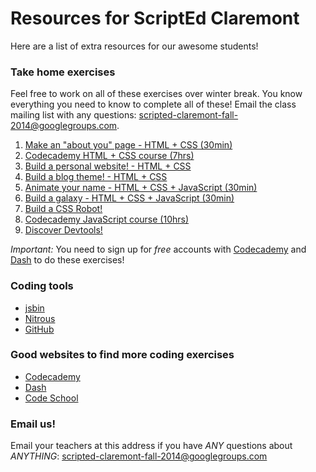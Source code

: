 Resources for ScriptEd Claremont
=========

Here are a list of extra resources for our awesome students!

### Take home exercises

Feel free to work on all of these exercises over winter break. You know everything you need to know to complete all of these! Email the class mailing list with any questions: [scripted-claremont-fall-2014@googlegroups.com](mailto:scripted-claremont-fall-2014@googlegroups.com).


1. [Make an "about you" page - HTML + CSS (30min)](http://www.codecademy.com/en/goals/web-beginner-en-3pc6w)
2. [Codecademy HTML + CSS course (7hrs)](http://www.codecademy.com/en/tracks/web)
3. [Build a personal website! - HTML + CSS](https://dash.generalassemb.ly/projects/annas-website-1)
4. [Build a blog theme! - HTML + CSS](https://dash.generalassemb.ly/projects/jeffs-blog-1)
5. [Animate your name - HTML + CSS + JavaScript (30min)](http://www.codecademy.com/en/goals/animate-your-name)
6. [Build a galaxy - HTML + CSS + JavaScript (30min)](http://www.codecademy.com/en/goals/web-beginner-en-ymqg0)
7. [Build a CSS Robot!](https://dash.generalassemb.ly/projects/cotbots-1)
8. [Codecademy JavaScript course (10hrs)](http://www.codecademy.com/en/tracks/javascript)
9. [Discover Devtools!](https://www.codeschool.com/courses/discover-devtools)

*Important:* You need to sign up for *free* accounts with [Codecademy](http://codecademy.com) and [Dash](http://dash.generalassemb.ly) to do these exercises!


### Coding tools

* [jsbin](http://jsbin.com)
* [Nitrous](http://nitrous.io)
* [GitHub](http://github.com)

### Good websites to find more coding exercises

* [Codecademy](http://codecademy.com)
* [Dash](http://dash.generalassemb.ly)
* [Code School](http://codeschool.com)

### Email us!

Email your teachers at this address if you have *ANY* questions about *ANYTHING*: [scripted-claremont-fall-2014@googlegroups.com](mailto:scripted-claremont-fall-2014@googlegroups.com)